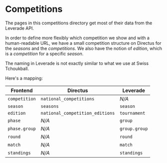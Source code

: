# Competitions

The pages in this competitions directory get most of their data from the Leverade API.

In order to define more flexibly which competition we show and with a human-readable URL, we have a small competition structure on Directus for the _seasons_ and the _competitions_. We also have the notion of _edition_, which is a _competition_ for a specific _season_.

The naming in Leverade is not exactly similar to what we use at Swiss Tchoukball.

Here's a mapping:

| Frontend      | Directus                        | Leverade      |
| ------------- | ------------------------------- | ------------- |
| `competition` | `national_competitions`         | _N/A_         |
| `season`      | `seasons`                       | `season`      |
| `edition`     | `national_competition_editions` | `tournament`  |
| `phase`       | _N/A_                           | `group`       |
| `phase.group` | _N/A_                           | `group.group` |
| `round`       | _N/A_                           | `round`       |
| `match`       | _N/A_                           | `match`       |
| `standings`   | _N/A_                           | `standings`   |
